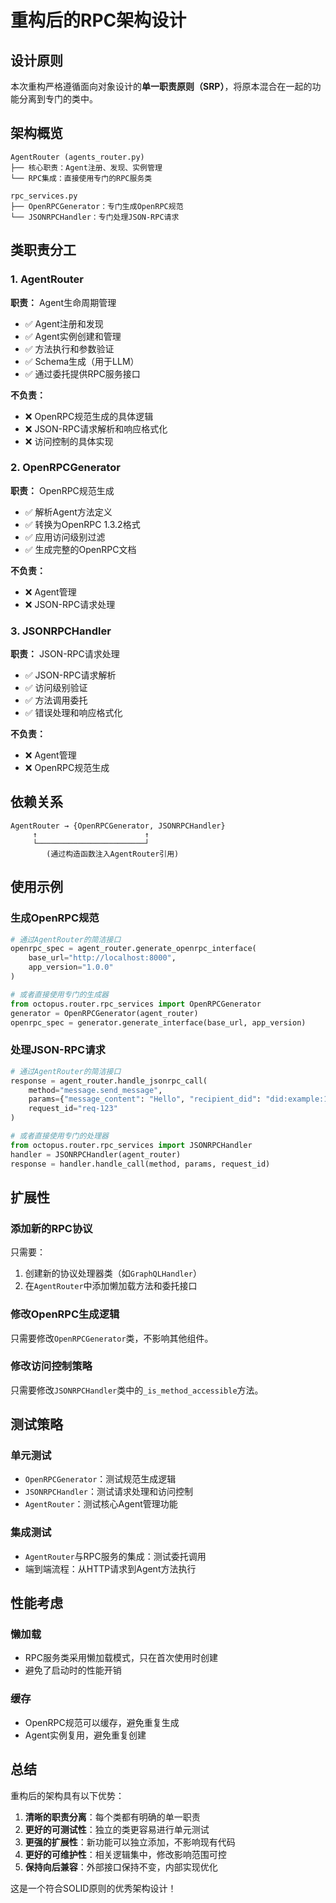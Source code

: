 # 重构后的RPC架构设计

## 设计原则

本次重构严格遵循面向对象设计的**单一职责原则（SRP）**，将原本混合在一起的功能分离到专门的类中。

## 架构概览

```
AgentRouter (agents_router.py)
├── 核心职责：Agent注册、发现、实例管理
└── RPC集成：直接使用专门的RPC服务类

rpc_services.py
├── OpenRPCGenerator：专门生成OpenRPC规范
└── JSONRPCHandler：专门处理JSON-RPC请求
```

## 类职责分工

### 1. AgentRouter
**职责：** Agent生命周期管理
- ✅ Agent注册和发现
- ✅ Agent实例创建和管理
- ✅ 方法执行和参数验证
- ✅ Schema生成（用于LLM）
- ✅ 通过委托提供RPC服务接口

**不负责：**
- ❌ OpenRPC规范生成的具体逻辑
- ❌ JSON-RPC请求解析和响应格式化
- ❌ 访问控制的具体实现

### 2. OpenRPCGenerator
**职责：** OpenRPC规范生成
- ✅ 解析Agent方法定义
- ✅ 转换为OpenRPC 1.3.2格式
- ✅ 应用访问级别过滤
- ✅ 生成完整的OpenRPC文档

**不负责：**
- ❌ Agent管理
- ❌ JSON-RPC请求处理

### 3. JSONRPCHandler
**职责：** JSON-RPC请求处理
- ✅ JSON-RPC请求解析
- ✅ 访问级别验证
- ✅ 方法调用委托
- ✅ 错误处理和响应格式化

**不负责：**
- ❌ Agent管理
- ❌ OpenRPC规范生成



## 依赖关系

```
AgentRouter → {OpenRPCGenerator, JSONRPCHandler}
     ↑                        ↑
     └────────────────────────┘
        (通过构造函数注入AgentRouter引用)
```

## 使用示例

### 生成OpenRPC规范
```python
# 通过AgentRouter的简洁接口
openrpc_spec = agent_router.generate_openrpc_interface(
    base_url="http://localhost:8000",
    app_version="1.0.0"
)

# 或者直接使用专门的生成器
from octopus.router.rpc_services import OpenRPCGenerator
generator = OpenRPCGenerator(agent_router)
openrpc_spec = generator.generate_interface(base_url, app_version)
```

### 处理JSON-RPC请求
```python
# 通过AgentRouter的简洁接口
response = agent_router.handle_jsonrpc_call(
    method="message.send_message",
    params={"message_content": "Hello", "recipient_did": "did:example:123"},
    request_id="req-123"
)

# 或者直接使用专门的处理器
from octopus.router.rpc_services import JSONRPCHandler
handler = JSONRPCHandler(agent_router)
response = handler.handle_call(method, params, request_id)
```

## 扩展性

### 添加新的RPC协议
只需要：
1. 创建新的协议处理器类（如`GraphQLHandler`）
2. 在`AgentRouter`中添加懒加载方法和委托接口

### 修改OpenRPC生成逻辑
只需要修改`OpenRPCGenerator`类，不影响其他组件。

### 修改访问控制策略
只需要修改`JSONRPCHandler`类中的`_is_method_accessible`方法。

## 测试策略

### 单元测试
- `OpenRPCGenerator`：测试规范生成逻辑
- `JSONRPCHandler`：测试请求处理和访问控制
- `AgentRouter`：测试核心Agent管理功能

### 集成测试
- `AgentRouter`与RPC服务的集成：测试委托调用
- 端到端流程：从HTTP请求到Agent方法执行

## 性能考虑

### 懒加载
- RPC服务类采用懒加载模式，只在首次使用时创建
- 避免了启动时的性能开销

### 缓存
- OpenRPC规范可以缓存，避免重复生成
- Agent实例复用，避免重复创建

## 总结

重构后的架构具有以下优势：

1. **清晰的职责分离**：每个类都有明确的单一职责
2. **更好的可测试性**：独立的类更容易进行单元测试
3. **更强的扩展性**：新功能可以独立添加，不影响现有代码
4. **更好的可维护性**：相关逻辑集中，修改影响范围可控
5. **保持向后兼容**：外部接口保持不变，内部实现优化

这是一个符合SOLID原则的优秀架构设计！